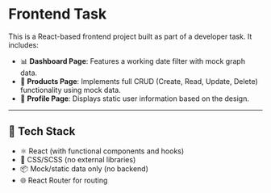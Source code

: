 # Frontend Task

This is a React-based frontend project built as part of a developer task. It includes:

- 📊 **Dashboard Page**: Features a working date filter with mock graph data.
- 🛒 **Products Page**: Implements full CRUD (Create, Read, Update, Delete) functionality using mock data.
- 👤 **Profile Page**: Displays static user information based on the design.

---

## 📁 Tech Stack

- ⚛️ React (with functional components and hooks)
- 🎨 CSS/SCSS (no external libraries)
- 📦 Mock/static data only (no backend)
- 🌐 React Router for routing
